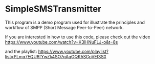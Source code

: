 # SimpleSMSTransmitter

This program is a demo program used for illustrate the principles and workflow of SMPP (Short Message Peer-to-Peer) network.

If you are interested in how to use this code, please check out the video https://www.youtube.com/watch?v=K3lHNuFLJ-o&t=8s 

and the playlist: https://www.youtube.com/playlist?list=PLmq7EQU8fYwZk4SO7qAqOQK5SGpVEI3S0

